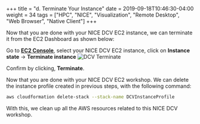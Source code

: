 +++
title = "d. Terminate Your Instance"
date = 2019-09-18T10:46:30-04:00
weight = 34
tags = ["HPC", "NICE", "Visualization", "Remote Desktop", "Web Browser", "Native Client"]
+++

Now that you are done with your NICE DCV EC2 instance, we can terminate it from the EC2 Dashboard as shown below:

Go to [**EC2 Console**](https://console.aws.amazon.com/ec2), select your NICE DCV EC2 instance, click on **Instance state** -> **Terminate instance**
![DCV Terminate](/images/nice-dcv/Terminate-DCV-EC2.png)


Confirm by clicking, **Terminate**.

Now that you are done with your NICE DCV EC2 workshop. We can delete the instance profile created in previous steps, with the following command:
```bash
aws cloudformation delete-stack --stack-name DCVInstanceProfile
```

With this, we clean up all the AWS resources related to this NICE DCV workshop.




